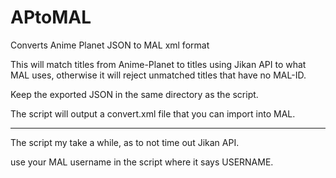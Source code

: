 # APtoMAL
Converts Anime Planet JSON to MAL xml format

This will match titles from Anime-Planet to titles using Jikan API to what MAL uses, otherwise it will reject unmatched titles that have no MAL-ID.

Keep the exported JSON in the same directory as the script.

The script will output a convert.xml file that you can import into MAL.

---

The script my take a while, as to not time out Jikan API.

use your MAL username in the script where it says USERNAME.

